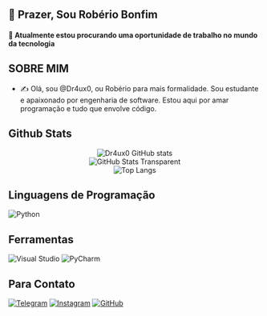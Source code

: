 ## 👋 Prazer, Sou Robério Bonfim

#### 🌟 Atualmente estou procurando uma oportunidade de trabalho no mundo da tecnologia

## SOBRE MIM
* ✍ Olá, sou @Dr4ux0, ou Robério para mais formalidade. Sou estudante e apaixonado por engenharia de software. 
Estou aqui por amar programação e tudo que envolve código.

## Github Stats

<div align="center">
  <!-- GitHub Stats -->
  <img src="https://github-readme-stats.vercel.app/api?username=Dr4ux0&show_icons=true&theme=radical" alt="Dr4ux0 GitHub stats">
</div>

<div align="center"
  <!-- GitHub Stats transparente -->
  <img src="https://github-readme-stats.vercel.app/api?username=Dr4ux0&show_icons=true&theme=radical&hide_title=true&hide=stars&rank_icon=github" alt="GitHub Stats Transparent">
</div>

<div align="center">
  <!-- Top Languages -->
  <img src="https://github-readme-stats-git-masterrstaa-rickstaa.vercel.app/api/top-langs/?username=Dr4ux0&theme=radical" alt="Top Langs">
</div>

## Linguagens de Programação
![Python](https://img.shields.io/badge/python-3670A0?style=for-the-badge&logo=python&logoColor=ffdd54)

## Ferramentas
![Visual Studio](https://img.shields.io/badge/Visual%20Studio-5C2D91.svg?style=for-the-badge&logo=visual-studio&logoColor=white)
![PyCharm](https://img.shields.io/badge/pycharm-143?style=for-the-badge&logo=pycharm&logoColor=black&color=black&labelColor=green)

## Para Contato
[![Telegram](https://img.shields.io/badge/Telegram-2CA5E0?style=for-the-badge&logo=telegram&logoColor=white)](https://t.me/Dr4ux0)
[![Instagram](https://img.shields.io/badge/Instagram-E4405F?style=for-the-badge&logo=instagram&logoColor=white)](https://www.instagram.com/_beriooliver)
[![GitHub](https://img.shields.io/badge/github-%23121011.svg?style=for-the-badge&logo=github&logoColor=white)](https://github.com/Dr4ux0)
